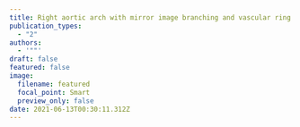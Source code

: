 ```yaml
---
title: Right aortic arch with mirror image branching and vascular ring
publication_types:
  - "2"
authors:
  - '""'
draft: false
featured: false
image:
  filename: featured
  focal_point: Smart
  preview_only: false
date: 2021-06-13T00:30:11.312Z
---
```

